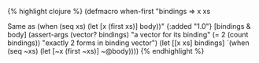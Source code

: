 {% highlight clojure %}
(defmacro when-first
  "bindings => x xs

  Same as (when (seq xs) (let [x (first xs)] body))"
  {:added "1.0"}
  [bindings & body]
  (assert-args
     (vector? bindings) "a vector for its binding"
     (= 2 (count bindings)) "exactly 2 forms in binding vector")
  (let [[x xs] bindings]
    `(when (seq ~xs)
       (let [~x (first ~xs)]
         ~@body))))
{% endhighlight %}
